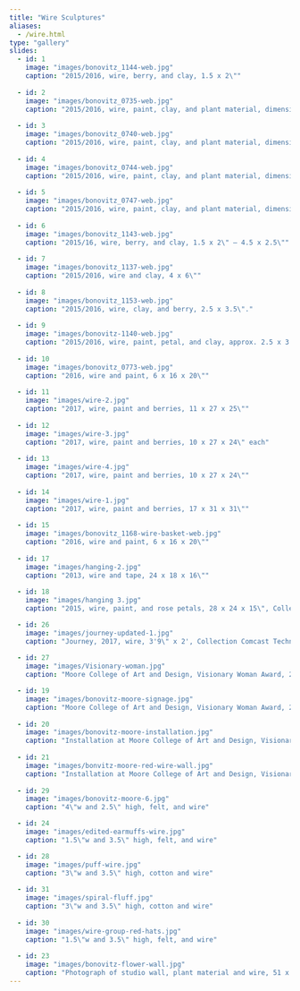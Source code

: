 ```yaml
---
title: "Wire Sculptures"
aliases:
  - /wire.html
type: "gallery"
slides:
  - id: 1
    image: "images/bonovitz_1144-web.jpg"
    caption: "2015/2016, wire, berry, and clay, 1.5 x 2\""
    
  - id: 2
    image: "images/bonovitz_0735-web.jpg"
    caption: "2015/2016, wire, paint, clay, and plant material, dimensions variable"
    
  - id: 3
    image: "images/bonovitz_0740-web.jpg"
    caption: "2015/2016, wire, paint, clay, and plant material, dimensions variable"
    
  - id: 4
    image: "images/bonovitz_0744-web.jpg"
    caption: "2015/2016, wire, paint, clay, and plant material, dimensions variable"
    
  - id: 5
    image: "images/bonovitz_0747-web.jpg"
    caption: "2015/2016, wire, paint, clay, and plant material, dimensions variable"
    
  - id: 6
    image: "images/bonovitz_1143-web.jpg"
    caption: "2015/16, wire, berry, and clay, 1.5 x 2\" – 4.5 x 2.5\""
    
  - id: 7
    image: "images/bonovitz_1137-web.jpg"
    caption: "2015/2016, wire and clay, 4 x 6\""
    
  - id: 8
    image: "images/bonovitz_1153-web.jpg"
    caption: "2015/2016, wire, clay, and berry, 2.5 x 3.5\"."
    
  - id: 9
    image: "images/bonovitz-1140-web.jpg"
    caption: "2015/2016, wire, paint, petal, and clay, approx. 2.5 x 3.5\""
    
  - id: 10
    image: "images/bonovitz_0773-web.jpg"
    caption: "2016, wire and paint, 6 x 16 x 20\""
    
  - id: 11
    image: "images/wire-2.jpg"
    caption: "2017, wire, paint and berries, 11 x 27 x 25\""
    
  - id: 12
    image: "images/wire-3.jpg"
    caption: "2017, wire, paint and berries, 10 x 27 x 24\" each"
    
  - id: 13
    image: "images/wire-4.jpg"
    caption: "2017, wire, paint and berries, 10 x 27 x 24\""
    
  - id: 14
    image: "images/wire-1.jpg"
    caption: "2017, wire, paint and berries, 17 x 31 x 31\""
    
  - id: 15
    image: "images/bonovitz_1168-wire-basket-web.jpg"
    caption: "2016, wire and paint, 6 x 16 x 20\""
    
  - id: 17
    image: "images/hanging-2.jpg"
    caption: "2013, wire and tape, 24 x 18 x 16\""
    
  - id: 18
    image: "images/hanging 3.jpg"
    caption: "2015, wire, paint, and rose petals, 28 x 24 x 15\", Collection Temple University,         Philadelphia, PA"

  - id: 26
    image: "images/journey-updated-1.jpg"
    caption: "Journey, 2017, wire, 3'9\" x 2', Collection Comcast Technology Center, Philadelphia, PA"
    
  - id: 27
    image: "images/Visionary-woman.jpg"
    caption: "Moore College of Art and Design, Visionary Woman Award, 2019"

  - id: 19
    image: "images/bonovitz-moore-signage.jpg"
    caption: "Moore College of Art and Design, Visionary Woman Award, 2019"
    
  - id: 20
    image: "images/bonovitz-moore-installation.jpg"
    caption: "Installation at Moore College of Art and Design, Visionary Woman Award, 2019"
    
  - id: 21
    image: "images/bonvitz-moore-red-wire-wall.jpg"
    caption: "Installation at Moore College of Art and Design, Visionary Woman Award, 2019"
  
  - id: 29
    image: "images/bonovitz-moore-6.jpg"
    caption: "4\"w and 2.5\" high, felt, and wire"

  - id: 24
    image: "images/edited-earmuffs-wire.jpg"
    caption: "1.5\"w and 3.5\" high, felt, and wire"

  - id: 28
    image: "images/puff-wire.jpg"
    caption: "3\"w and 3.5\" high, cotton and wire"
    
  - id: 31
    image: "images/spiral-fluff.jpg"
    caption: "3\"w and 3.5\" high, cotton and wire"
    
  - id: 30
    image: "images/wire-group-red-hats.jpg"
    caption: "1.5\"w and 3.5\" high, felt, and wire"
        
  - id: 23
    image: "images/bonovitz-flower-wall.jpg"
    caption: "Photograph of studio wall, plant material and wire, 51 x 66\""
---
```

